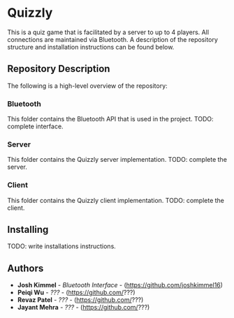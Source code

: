 # Quizzly

This is a quiz game that is facilitated by a server to up to 4 players. All connections are maintained via Bluetooth. A description of the repository structure and installation instructions can be found below.

## Repository Description

The following is a high-level overview of the repository:

### Bluetooth

This folder contains the Bluetooth API that is used in the project. TODO: complete interface.

### Server

This folder contains the Quizzly server implementation. TODO: complete the server.

### Client

This folder contains the Quizzly client implementation. TODO: complete the client.

## Installing

TODO: write installations instructions.

## Authors

* **Josh Kimmel** - *Bluetooth Interface* - (https://github.com/joshkimmel16)
* **Peiqi Wu** - *???* - (https://github.com/???)
* **Revaz Patel** - *???* - (https://github.com/???)
* **Jayant Mehra** - *???* - (https://github.com/???)